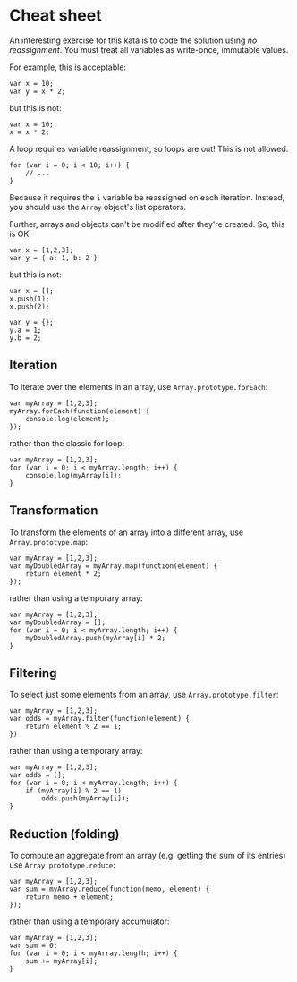 # Cheat sheet

An interesting exercise for this kata is to code the solution using *no reassignment*.  You must treat all variables as write-once, immutable values.

For example, this is acceptable:

	var x = 10;
	var y = x * 2;

but this is not:

	var x = 10;
	x = x * 2;

A loop requires variable reassignment, so loops are out!  This is not allowed:

	for (var i = 0; i < 10; i++) {
		// ...
	}

Because it requires the `i` variable be reassigned on each iteration.  Instead, you should use the `Array` object's list operators.

Further, arrays and objects can't be modified after they're created.  So, this is OK:

	var x = [1,2,3];
	var y = { a: 1, b: 2 }

but this is not:

	var x = [];
	x.push(1);
	x.push(2);

	var y = {};
	y.a = 1;
	y.b = 2;

## Iteration

To iterate over the elements in an array, use `Array.prototype.forEach`:

	var myArray = [1,2,3];
	myArray.forEach(function(element) {
		console.log(element);
	});

rather than the classic for loop:

	var myArray = [1,2,3];
	for (var i = 0; i < myArray.length; i++) {
		console.log(myArray[i]);
	}

## Transformation

To transform the elements of an array into a different array, use `Array.prototype.map`:

	var myArray = [1,2,3];
	var myDoubledArray = myArray.map(function(element) {
		return element * 2;
	});

rather than using a temporary array:

	var myArray = [1,2,3];
	var myDoubledArray = [];
	for (var i = 0; i < myArray.length; i++) {
		myDoubledArray.push(myArray[i] * 2;
	}

## Filtering

To select just some elements from an array, use `Array.prototype.filter`:

	var myArray = [1,2,3];
	var odds = myArray.filter(function(element) {
		return element % 2 == 1;
	})

rather than using a temporary array:

	var myArray = [1,2,3];
	var odds = [];
	for (var i = 0; i < myArray.length; i++) {
		if (myArray[i] % 2 == 1)
			odds.push(myArray[i]);
	}

## Reduction (folding)

To compute an aggregate from an array (e.g. getting the sum of its entries) use `Array.prototype.reduce`:

	var myArray = [1,2,3];
	var sum = myArray.reduce(function(memo, element) {
		return memo + element;
	});

rather than using a temporary accumulator:

	var myArray = [1,2,3];
	var sum = 0;
	for (var i = 0; i < myArray.length; i++) {
		sum += myArray[i];
	}


